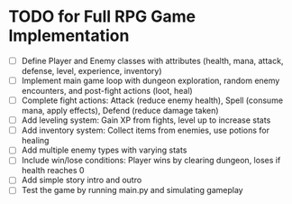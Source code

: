 # TODO for Full RPG Game Implementation

- [ ] Define Player and Enemy classes with attributes (health, mana, attack, defense, level, experience, inventory)
- [ ] Implement main game loop with dungeon exploration, random enemy encounters, and post-fight actions (loot, heal)
- [ ] Complete fight actions: Attack (reduce enemy health), Spell (consume mana, apply effects), Defend (reduce damage taken)
- [ ] Add leveling system: Gain XP from fights, level up to increase stats
- [ ] Add inventory system: Collect items from enemies, use potions for healing
- [ ] Add multiple enemy types with varying stats
- [ ] Include win/lose conditions: Player wins by clearing dungeon, loses if health reaches 0
- [ ] Add simple story intro and outro
- [ ] Test the game by running main.py and simulating gameplay
